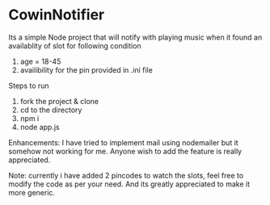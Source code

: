 # CowinNotifier
Its a simple Node project that will notify with playing music when it found an availablity of slot for following condition
1. age = 18-45
2. availibility for the pin provided in .ini file

Steps to run
1. fork the project & clone
2. cd to the directory
3. npm i
4. node app.js

Enhancements:
I have tried to implement mail using nodemailer but it somehow not working for me.
Anyone wish to add the feature is really appreciated.

Note: 
currently i have added 2 pincodes to watch the slots, feel free to modify the code as per your need.
And its greatly appreciated to make it more generic.
